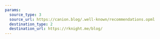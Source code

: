 ```yaml
---
params:
  source_type: 3
  source_url: https://canion.blog/.well-known/recommendations.opml
  destination_type: 2
  destination_url: https://rknight.me/blog/
---
```

